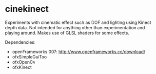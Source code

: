 
cinekinect
==========

Experiments with cinematic effect such as DOF and lighting using Kinect depth data. Not intended for anything other than experimentation and playing around. Makes use of GLSL shaders for some effects.


Dependencies:

+   openFrameworks 007: http://www.openframeworks.cc/download/
+   ofxSimpleGuiToo
+   ofxOpenCv
+   ofxKinect